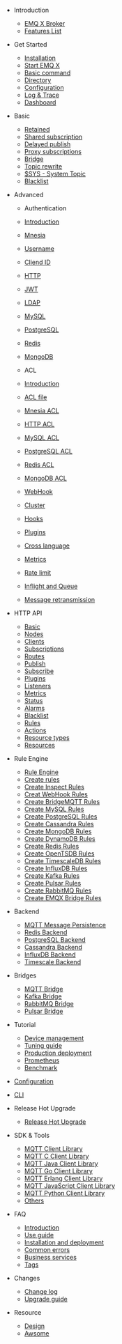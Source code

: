 * Introduction
  * [EMQ X Broker](introduction.md)
  * [Features List](introduction/checklist.md)

* Get Started
  * [Installation](getting-started/install.md)
  * [Start EMQ X](getting-started/start.md)
  * [Basic command](getting-started/command-line.md)
  * [Directory](getting-started/directory.md)
  * [Configuration](getting-started/config.md)
  * [Log & Trace](getting-started/log.md)
  * [Dashboard](getting-started/dashboard.md)

* Basic
  * [Retained](advanced/retained.md)
  * [Shared subscription](advanced/shared-subscriptions.md)
  * [Delayed publish](advanced/delay-publish.md)
  * [Proxy subscriptions](advanced/proxy-subscriptions.md)
  * [Bridge](advanced/bridge.md)
  * [Topic rewrite](advanced/topic-rewrite.md)
  * [$SYS - System Topic](advanced/system-topic.md)
  * [Blacklist](advanced/blacklist.md)

* Advanced
  *  Authentication 
  * [Introduction](advanced/auth.md) 
  * [Mnesia](advanced/auth-mnesia.md)
  * [Username](advanced/auth-username.md)
  * [Cliend ID](advanced/auth-clientid.md)
  * [HTTP](advanced/auth-http.md)
  * [JWT](advanced/auth-jwt.md)
  * [LDAP](advanced/auth-ldap.md)
  * [MySQL](advanced/auth-mysql.md)
  * [PostgreSQL](advanced/auth-postgresql.md)
  * [Redis](advanced/auth-redis.md)
  * [MongoDB](advanced/auth-mongodb.md)
  
  * ACL
  * [Introduction](advanced/acl.md)
  * [ACL file](advanced/acl-file.md)
  * [Mnesia ACL](advanced/acl-mnesia.md)
  * [HTTP ACL](advanced/acl-http.md)
  * [MySQL ACL](advanced/acl-mysql.md)
  * [PostgreSQL ACL](advanced/acl-postgres.md)
  * [Redis ACL](advanced/acl-redis.md)
  * [MongoDB ACL](advanced/acl-mongodb.md)
  * [WebHook](advanced/webhook.md)
  * [Cluster](advanced/cluster.md)
  * [Hooks](advanced/hooks.md)
  * [Plugins](advanced/plugins.md)
  * [Cross language](advanced/multiple-language-support.md)
  * [Metrics](advanced/metrics-and-stats.md)
  * [Rate limit](advanced/rate-limit.md)
  * [Inflight and Queue](advanced/inflight-window-and-message-queue.md)
  * [Message retransmission](advanced/retransmission.md)

* HTTP API
  * [Basic](./advanced/http-api.md#endpoint-brokers)
  * [Nodes](./advanced/http-api.md#endpoint-nodes)
  * [Clients](./advanced/http-api.md#endpoint-clients)
  * [Subscriptions](./advanced/http-api.md#endpoint-subscriptions)
  * [Routes](./advanced/http-api.md#endpoint-routes)
  * [Publish](./advanced/http-api.md#endpoint-publish)
  * [Subscribe](./advanced/http-api.md#endpoint-subscribe)
  * [Plugins](./advanced/http-api.md#endpoint-plugins)
  * [Listeners](./advanced/http-api.md#endpoint-listeners)
  * [Metrics](./advanced/http-api.md#endpoint-metrics)
  * [Status](./advanced/http-api.md#endpoint-stats)
  * [Alarms](./advanced/http-api.md#endpoint-alarms)
  * [Blacklist](./advanced/http-api.md#endpoint-banned)
  * [Rules](./advanced/http-api.md#endpoint-rules)
  * [Actions](./advanced/http-api.md#endpoint-actions)
  * [Resource types](./advanced/http-api.md#endpoint-resource-types)
  * [Resources](./advanced/http-api.md#endpoint-resources)

* Rule Engine
  * [Rule Engine](rule/rule-engine.md)
  * [Create rules](rule/rule-create.md)
  * [Create Inspect Rules](rule/rule-example.md#create-inspect-rules)
  * [Creat WebHook Rules](rule/rule-example.md#creat-webhook-rules)
  * [Create BridgeMQTT Rules](rule/rule-example.md#create-bridgemqtt-rules)
  * [Create MySQL Rules](rule/rule-example.md#create-mysql-rules)
  * [Create PostgreSQL Rules](rule/rule-example.md#create-postgresql-rules)
  * [Create Cassandra Rules](rule/rule-example.md#create-cassandra-rules)
  * [Create MongoDB Rules](rule/rule-example.md#create-mongodb-rules)
  * [Create DynamoDB Rules](rule/rule-example.md#create-dynamodb-rules)
  * [Create Redis Rules](rule/rule-example.md#create-redis-rules)
  * [Create OpenTSDB Rules](rule/rule-example.md#create-opentsdb-rules)
  * [Create TimescaleDB Rules](rule/rule-example.md#create-timescaledb-rules)
  * [Create InfluxDB Rules](rule/rule-example.md#create-influxdb-rules)
  * [Create Kafka Rules](rule/rule-example.md#create-kafka-rules)
  * [Create Pulsar Rules](rule/rule-example.md#create-pulsar-rules)
  * [Create RabbitMQ Rules](rule/rule-example.md#create-rabbitmq-rules)
  * [Create EMQX Bridge Rules](rule/rule-example.md#create-emqx-bridge-rules)

* Backend
  * [MQTT Message Persistence](backend/backend.md#mqtt-message-persistence)
  * [Redis Backend](backend/backend.md#redis-backend)
  * [PostgreSQL Backend](backend/backend.md#postgresql-backend)
  * [Cassandra Backend](backend/backend.md#cassandra-backend)
  * [InfluxDB Backend](backend/backend.md#influxdb-backend)
  * [Timescale Backend](backend/backend.md#timescale-backend)

* Bridges
  * [MQTT Bridge](bridge/bridge.md#mqtt-bridge)
  * [Kafka Bridge](bridge/bridge.md#kafka-bridge)
  * [RabbitMQ Bridge](bridge/bridge.md#rabbitmq-bridge)
  * [Pulsar Bridge](bridge/bridge.md#pulsar-bridge)

* Tutorial
  * [Device management](tutorial/device-management.md)
  * [Tuning guide](tutorial/tune.md)
  * [Production deployment](tutorial/deploy.md)
  * [Prometheus](tutorial/prometheus.md)
  * [Benchmark](tutorial/benchmark.md)

* [Configuration](configuration/configuration.md)
* [CLI](advanced/cli.md)

* Release Hot Upgrade
  * [Release Hot Upgrade](advanced/relup.md)

* SDK & Tools
  * [MQTT Client Library](development/client.md)
  * [MQTT C Client Library](development/c.md)
  * [MQTT Java Client Library](development/java.md)
  * [MQTT Go Client Library](development/go.md)
  * [MQTT Erlang Client Library](development/erlang.md)
  * [MQTT JavaScript Client Library](development/javascript.md)
  * [MQTT Python Client Library](development/python.md)
  * [Others](development/resource.md)

* FAQ
  * [Introduction](faq/faq.md)
  * [Use guide](faq/use-guide.md)
  * [Installation and deployment](faq/deployment.md)
  * [Common errors](faq/error.md)
  * [Business services](faq/enterprise.md)
  * [Tags](faq/tags.md)


* Changes
  * [Change log](changes/changes.md)
  * [Upgrade guide](changes/upgrade.md)

* Resource
  * [Design](design/design.md)
  * [Awsome](awesome/awesome.md)

